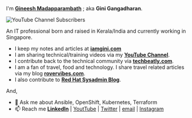 I'm **[Gineesh Madapparambath](https://www.linkedin.com/in/gineesh/)** ; aka **Gini Gangadharan**. 

![YouTube Channel Subscribers](https://img.shields.io/youtube/channel/subscribers/UCLA_wrgCYV2R2ZHgk1xTCqg?label=YouTube%20Subscribers&style=social)

An IT professional born and raised in Kerala/India and currently working in Singapore.

- I keep my notes and articles at **[iamgini.com](https://www.iamgini.com/)**
- I am sharing technical/training videos via my **[YouTube Channel](https://www.youtube.com/techbeatly?sub_confirmation=1)**.
- I contribute back to the technical community via **[techbeatly.com](https://www.techbeatly.com/)**.
- I am a fan of travel, food and technology. I share travel related articles via my blog **[rovervibes.com](https://www.rovervibes.com/)**.
- I also contribute to **[Red Hat Sysadmin Blog](https://www.redhat.com/sysadmin/user/446371)**.

And, 
- 💬 Ask me about Ansible, OpenShift, Kubernetes, Terraform
- 📫 Reach me **[LinkedIn](https://www.linkedin.com/in/gineesh/)** | [YoutTube](https://www.youtube.com/channel/UCLA_wrgCYV2R2ZHgk1xTCqg?sub_confirmation=1) | [Twitter](https://twitter.com/GiniGangadharan) | [email](mailto:net.gini@gmail.com) | [Instagram](https://www.instagram.com/ginigangadharan/)

<!--
Here are some ideas to get you started:

- 🔭 I’m currently working on ...
- 🌱 I’m currently learning ...
- 👯 I’m looking to collaborate on ...
- 🤔 I’m looking for help with ...
- 💬 Ask me about ...
- 📫 How to reach me: ...
- 😄 Pronouns: ...
- ⚡ Fun fact: ...
-->
